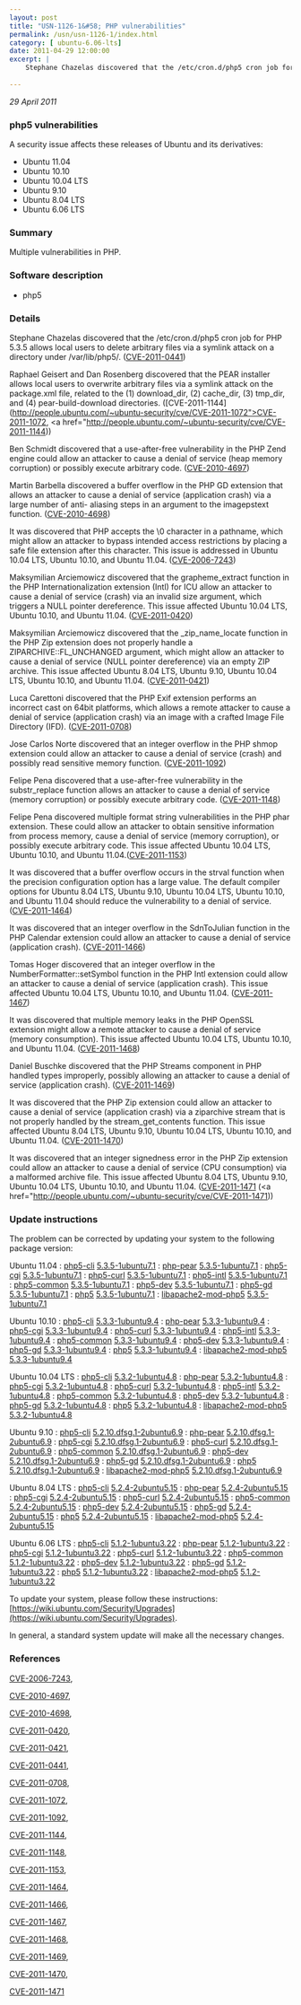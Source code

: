 ```yaml
---
layout: post
title: "USN-1126-1&#58; PHP vulnerabilities"
permalink: /usn/usn-1126-1/index.html
category: [ ubuntu-6.06-lts]
date: 2011-04-29 12:00:00
excerpt: |
    Stephane Chazelas discovered that the /etc/cron.d/php5 cron job for PHP 5.3.5 allows local users to delete arbitrary files via a symlink attack on a directory under /var/lib/php5/. ([CVE-2011-0441](http://people.ubuntu.com/~ubuntu-security/cve/CVE-2011-0441))
    
--- 
```

 
 

*29 April 2011*

### php5 vulnerabilities

A security issue affects these releases of Ubuntu and its derivatives:

* Ubuntu 11.04
* Ubuntu 10.10
* Ubuntu 10.04 LTS
* Ubuntu 9.10
* Ubuntu 8.04 LTS
* Ubuntu 6.06 LTS

### Summary

Multiple vulnerabilities in PHP. 

### Software description

* php5 

### Details

Stephane Chazelas discovered that the /etc/cron.d/php5 cron job for PHP 5.3.5 allows local users to delete arbitrary files via a symlink attack on a directory under /var/lib/php5/. ([CVE-2011-0441](http://people.ubuntu.com/~ubuntu-security/cve/CVE-2011-0441))

Raphael Geisert and Dan Rosenberg discovered that the PEAR installer allows local users to overwrite arbitrary files via a symlink attack on the package.xml file, related to the (1) download_dir, (2) cache_dir, (3) tmp_dir, and (4) pear-build-download directories. ([CVE-2011-1144](http://people.ubuntu.com/~ubuntu-security/cve/CVE-2011-1072">CVE-2011-1072</a>, <a href="http://people.ubuntu.com/~ubuntu-security/cve/CVE-2011-1144))

Ben Schmidt discovered that a use-after-free vulnerability in the PHP Zend engine could allow an attacker to cause a denial of service (heap memory corruption) or possibly execute arbitrary code. ([CVE-2010-4697](http://people.ubuntu.com/~ubuntu-security/cve/CVE-2010-4697))

Martin Barbella discovered a buffer overflow in the PHP GD extension that allows an attacker to cause a denial of service (application crash) via a large number of anti- aliasing steps in an argument to the imagepstext function. ([CVE-2010-4698](http://people.ubuntu.com/~ubuntu-security/cve/CVE-2010-4698))

It was discovered that PHP accepts the \0 character in a pathname, which might allow an attacker to bypass intended access restrictions by placing a safe file extension after this character. This issue is addressed in Ubuntu 10.04 LTS, Ubuntu 10.10, and Ubuntu 11.04. ([CVE-2006-7243](http://people.ubuntu.com/~ubuntu-security/cve/CVE-2006-7243))

Maksymilian Arciemowicz discovered that the grapheme_extract function in the PHP Internationalization extension (Intl) for ICU allow an attacker to cause a denial of service (crash) via an invalid size argument, which triggers a NULL pointer dereference. This issue affected Ubuntu 10.04 LTS, Ubuntu 10.10, and Ubuntu 11.04. ([CVE-2011-0420](http://people.ubuntu.com/~ubuntu-security/cve/CVE-2011-0420))

Maksymilian Arciemowicz discovered that the _zip_name_locate function in the PHP Zip extension does not properly handle a ZIPARCHIVE::FL_UNCHANGED argument, which might allow an attacker to cause a denial of service (NULL pointer dereference) via an empty ZIP archive. This issue affected Ubuntu 8.04 LTS, Ubuntu 9.10, Ubuntu 10.04 LTS, Ubuntu 10.10, and Ubuntu 11.04. ([CVE-2011-0421](http://people.ubuntu.com/~ubuntu-security/cve/CVE-2011-0421))

Luca Carettoni discovered that the PHP Exif extension performs an incorrect cast on 64bit platforms, which allows a remote attacker to cause a denial of service (application crash) via an image with a crafted Image File Directory (IFD). ([CVE-2011-0708](http://people.ubuntu.com/~ubuntu-security/cve/CVE-2011-0708))

Jose Carlos Norte discovered that an integer overflow in the PHP shmop extension could allow an attacker to cause a denial of service (crash) and possibly read sensitive memory function. ([CVE-2011-1092](http://people.ubuntu.com/~ubuntu-security/cve/CVE-2011-1092))

Felipe Pena discovered that a use-after-free vulnerability in the substr_replace function allows an attacker to cause a denial of service (memory corruption) or possibly execute arbitrary code. ([CVE-2011-1148](http://people.ubuntu.com/~ubuntu-security/cve/CVE-2011-1148))

Felipe Pena discovered multiple format string vulnerabilities in the PHP phar extension. These could allow an attacker to obtain sensitive information from process memory, cause a denial of service (memory corruption), or possibly execute arbitrary code. This issue affected Ubuntu 10.04 LTS, Ubuntu 10.10, and Ubuntu 11.04.([CVE-2011-1153](http://people.ubuntu.com/~ubuntu-security/cve/CVE-2011-1153))

It was discovered that a buffer overflow occurs in the strval function when the precision configuration option has a large value. The default compiler options for Ubuntu 8.04 LTS, Ubuntu 9.10, Ubuntu 10.04 LTS, Ubuntu 10.10, and Ubuntu 11.04 should reduce the vulnerability to a denial of service. ([CVE-2011-1464](http://people.ubuntu.com/~ubuntu-security/cve/CVE-2011-1464))

It was discovered that an integer overflow in the SdnToJulian function in the PHP Calendar extension could allow an attacker to cause a denial of service (application crash). ([CVE-2011-1466](http://people.ubuntu.com/~ubuntu-security/cve/CVE-2011-1466))

Tomas Hoger discovered that an integer overflow in the NumberFormatter::setSymbol function in the PHP Intl extension could allow an attacker to cause a denial of service (application crash). This issue affected Ubuntu 10.04 LTS, Ubuntu 10.10, and Ubuntu 11.04. ([CVE-2011-1467](http://people.ubuntu.com/~ubuntu-security/cve/CVE-2011-1467))

It was discovered that multiple memory leaks in the PHP OpenSSL extension might allow a remote attacker to cause a denial of service (memory consumption). This issue affected Ubuntu 10.04 LTS, Ubuntu 10.10, and Ubuntu 11.04. ([CVE-2011-1468](http://people.ubuntu.com/~ubuntu-security/cve/CVE-2011-1468))

Daniel Buschke discovered that the PHP Streams component in PHP handled types improperly, possibly allowing an attacker to cause a denial of service (application crash). ([CVE-2011-1469](http://people.ubuntu.com/~ubuntu-security/cve/CVE-2011-1469))

It was discovered that the PHP Zip extension could allow an attacker to cause a denial of service (application crash) via a ziparchive stream that is not properly handled by the stream_get_contents function. This issue affected Ubuntu 8.04 LTS, Ubuntu 9.10, Ubuntu 10.04 LTS, Ubuntu 10.10, and Ubuntu 11.04. ([CVE-2011-1470](http://people.ubuntu.com/~ubuntu-security/cve/CVE-2011-1470))

It was discovered that an integer signedness error in the PHP Zip extension could allow an attacker to cause a denial of service (CPU consumption) via a malformed archive file. This issue affected Ubuntu 8.04 LTS, Ubuntu 9.10, Ubuntu 10.04 LTS, Ubuntu 10.10, and Ubuntu 11.04. ([CVE-2011-1471](http://people.ubuntu.com/~ubuntu-security/cve/CVE-2011-1470">CVE-2011-1470</a>) (<a href="http://people.ubuntu.com/~ubuntu-security/cve/CVE-2011-1471)) 

### Update instructions

The problem can be corrected by updating your system to the following package version:

Ubuntu 11.04
 : [php5-cli](https://launchpad.net/ubuntu/+source/php5) <span> [5.3.5-1ubuntu7.1](https://launchpad.net/ubuntu/+source/php5/5.3.5-1ubuntu7.1) </span> 
 : [php-pear](https://launchpad.net/ubuntu/+source/php5) <span> [5.3.5-1ubuntu7.1](https://launchpad.net/ubuntu/+source/php5/5.3.5-1ubuntu7.1) </span> 
 : [php5-cgi](https://launchpad.net/ubuntu/+source/php5) <span> [5.3.5-1ubuntu7.1](https://launchpad.net/ubuntu/+source/php5/5.3.5-1ubuntu7.1) </span> 
 : [php5-curl](https://launchpad.net/ubuntu/+source/php5) <span> [5.3.5-1ubuntu7.1](https://launchpad.net/ubuntu/+source/php5/5.3.5-1ubuntu7.1) </span> 
 : [php5-intl](https://launchpad.net/ubuntu/+source/php5) <span> [5.3.5-1ubuntu7.1](https://launchpad.net/ubuntu/+source/php5/5.3.5-1ubuntu7.1) </span> 
 : [php5-common](https://launchpad.net/ubuntu/+source/php5) <span> [5.3.5-1ubuntu7.1](https://launchpad.net/ubuntu/+source/php5/5.3.5-1ubuntu7.1) </span> 
 : [php5-dev](https://launchpad.net/ubuntu/+source/php5) <span> [5.3.5-1ubuntu7.1](https://launchpad.net/ubuntu/+source/php5/5.3.5-1ubuntu7.1) </span> 
 : [php5-gd](https://launchpad.net/ubuntu/+source/php5) <span> [5.3.5-1ubuntu7.1](https://launchpad.net/ubuntu/+source/php5/5.3.5-1ubuntu7.1) </span> 
 : [php5](https://launchpad.net/ubuntu/+source/php5) <span> [5.3.5-1ubuntu7.1](https://launchpad.net/ubuntu/+source/php5/5.3.5-1ubuntu7.1) </span> 
 : [libapache2-mod-php5](https://launchpad.net/ubuntu/+source/php5) <span> [5.3.5-1ubuntu7.1](https://launchpad.net/ubuntu/+source/php5/5.3.5-1ubuntu7.1) </span> 

Ubuntu 10.10
 : [php5-cli](https://launchpad.net/ubuntu/+source/php5) <span> [5.3.3-1ubuntu9.4](https://launchpad.net/ubuntu/+source/php5/5.3.3-1ubuntu9.4) </span> 
 : [php-pear](https://launchpad.net/ubuntu/+source/php5) <span> [5.3.3-1ubuntu9.4](https://launchpad.net/ubuntu/+source/php5/5.3.3-1ubuntu9.4) </span> 
 : [php5-cgi](https://launchpad.net/ubuntu/+source/php5) <span> [5.3.3-1ubuntu9.4](https://launchpad.net/ubuntu/+source/php5/5.3.3-1ubuntu9.4) </span> 
 : [php5-curl](https://launchpad.net/ubuntu/+source/php5) <span> [5.3.3-1ubuntu9.4](https://launchpad.net/ubuntu/+source/php5/5.3.3-1ubuntu9.4) </span> 
 : [php5-intl](https://launchpad.net/ubuntu/+source/php5) <span> [5.3.3-1ubuntu9.4](https://launchpad.net/ubuntu/+source/php5/5.3.3-1ubuntu9.4) </span> 
 : [php5-common](https://launchpad.net/ubuntu/+source/php5) <span> [5.3.3-1ubuntu9.4](https://launchpad.net/ubuntu/+source/php5/5.3.3-1ubuntu9.4) </span> 
 : [php5-dev](https://launchpad.net/ubuntu/+source/php5) <span> [5.3.3-1ubuntu9.4](https://launchpad.net/ubuntu/+source/php5/5.3.3-1ubuntu9.4) </span> 
 : [php5-gd](https://launchpad.net/ubuntu/+source/php5) <span> [5.3.3-1ubuntu9.4](https://launchpad.net/ubuntu/+source/php5/5.3.3-1ubuntu9.4) </span> 
 : [php5](https://launchpad.net/ubuntu/+source/php5) <span> [5.3.3-1ubuntu9.4](https://launchpad.net/ubuntu/+source/php5/5.3.3-1ubuntu9.4) </span> 
 : [libapache2-mod-php5](https://launchpad.net/ubuntu/+source/php5) <span> [5.3.3-1ubuntu9.4](https://launchpad.net/ubuntu/+source/php5/5.3.3-1ubuntu9.4) </span> 

Ubuntu 10.04 LTS
 : [php5-cli](https://launchpad.net/ubuntu/+source/php5) <span> [5.3.2-1ubuntu4.8](https://launchpad.net/ubuntu/+source/php5/5.3.2-1ubuntu4.8) </span> 
 : [php-pear](https://launchpad.net/ubuntu/+source/php5) <span> [5.3.2-1ubuntu4.8](https://launchpad.net/ubuntu/+source/php5/5.3.2-1ubuntu4.8) </span> 
 : [php5-cgi](https://launchpad.net/ubuntu/+source/php5) <span> [5.3.2-1ubuntu4.8](https://launchpad.net/ubuntu/+source/php5/5.3.2-1ubuntu4.8) </span> 
 : [php5-curl](https://launchpad.net/ubuntu/+source/php5) <span> [5.3.2-1ubuntu4.8](https://launchpad.net/ubuntu/+source/php5/5.3.2-1ubuntu4.8) </span> 
 : [php5-intl](https://launchpad.net/ubuntu/+source/php5) <span> [5.3.2-1ubuntu4.8](https://launchpad.net/ubuntu/+source/php5/5.3.2-1ubuntu4.8) </span> 
 : [php5-common](https://launchpad.net/ubuntu/+source/php5) <span> [5.3.2-1ubuntu4.8](https://launchpad.net/ubuntu/+source/php5/5.3.2-1ubuntu4.8) </span> 
 : [php5-dev](https://launchpad.net/ubuntu/+source/php5) <span> [5.3.2-1ubuntu4.8](https://launchpad.net/ubuntu/+source/php5/5.3.2-1ubuntu4.8) </span> 
 : [php5-gd](https://launchpad.net/ubuntu/+source/php5) <span> [5.3.2-1ubuntu4.8](https://launchpad.net/ubuntu/+source/php5/5.3.2-1ubuntu4.8) </span> 
 : [php5](https://launchpad.net/ubuntu/+source/php5) <span> [5.3.2-1ubuntu4.8](https://launchpad.net/ubuntu/+source/php5/5.3.2-1ubuntu4.8) </span> 
 : [libapache2-mod-php5](https://launchpad.net/ubuntu/+source/php5) <span> [5.3.2-1ubuntu4.8](https://launchpad.net/ubuntu/+source/php5/5.3.2-1ubuntu4.8) </span> 

Ubuntu 9.10
 : [php5-cli](https://launchpad.net/ubuntu/+source/php5) <span> [5.2.10.dfsg.1-2ubuntu6.9](https://launchpad.net/ubuntu/+source/php5/5.2.10.dfsg.1-2ubuntu6.9) </span> 
 : [php-pear](https://launchpad.net/ubuntu/+source/php5) <span> [5.2.10.dfsg.1-2ubuntu6.9](https://launchpad.net/ubuntu/+source/php5/5.2.10.dfsg.1-2ubuntu6.9) </span> 
 : [php5-cgi](https://launchpad.net/ubuntu/+source/php5) <span> [5.2.10.dfsg.1-2ubuntu6.9](https://launchpad.net/ubuntu/+source/php5/5.2.10.dfsg.1-2ubuntu6.9) </span> 
 : [php5-curl](https://launchpad.net/ubuntu/+source/php5) <span> [5.2.10.dfsg.1-2ubuntu6.9](https://launchpad.net/ubuntu/+source/php5/5.2.10.dfsg.1-2ubuntu6.9) </span> 
 : [php5-common](https://launchpad.net/ubuntu/+source/php5) <span> [5.2.10.dfsg.1-2ubuntu6.9](https://launchpad.net/ubuntu/+source/php5/5.2.10.dfsg.1-2ubuntu6.9) </span> 
 : [php5-dev](https://launchpad.net/ubuntu/+source/php5) <span> [5.2.10.dfsg.1-2ubuntu6.9](https://launchpad.net/ubuntu/+source/php5/5.2.10.dfsg.1-2ubuntu6.9) </span> 
 : [php5-gd](https://launchpad.net/ubuntu/+source/php5) <span> [5.2.10.dfsg.1-2ubuntu6.9](https://launchpad.net/ubuntu/+source/php5/5.2.10.dfsg.1-2ubuntu6.9) </span> 
 : [php5](https://launchpad.net/ubuntu/+source/php5) <span> [5.2.10.dfsg.1-2ubuntu6.9](https://launchpad.net/ubuntu/+source/php5/5.2.10.dfsg.1-2ubuntu6.9) </span> 
 : [libapache2-mod-php5](https://launchpad.net/ubuntu/+source/php5) <span> [5.2.10.dfsg.1-2ubuntu6.9](https://launchpad.net/ubuntu/+source/php5/5.2.10.dfsg.1-2ubuntu6.9) </span> 

Ubuntu 8.04 LTS
 : [php5-cli](https://launchpad.net/ubuntu/+source/php5) <span> [5.2.4-2ubuntu5.15](https://launchpad.net/ubuntu/+source/php5/5.2.4-2ubuntu5.15) </span> 
 : [php-pear](https://launchpad.net/ubuntu/+source/php5) <span> [5.2.4-2ubuntu5.15](https://launchpad.net/ubuntu/+source/php5/5.2.4-2ubuntu5.15) </span> 
 : [php5-cgi](https://launchpad.net/ubuntu/+source/php5) <span> [5.2.4-2ubuntu5.15](https://launchpad.net/ubuntu/+source/php5/5.2.4-2ubuntu5.15) </span> 
 : [php5-curl](https://launchpad.net/ubuntu/+source/php5) <span> [5.2.4-2ubuntu5.15](https://launchpad.net/ubuntu/+source/php5/5.2.4-2ubuntu5.15) </span> 
 : [php5-common](https://launchpad.net/ubuntu/+source/php5) <span> [5.2.4-2ubuntu5.15](https://launchpad.net/ubuntu/+source/php5/5.2.4-2ubuntu5.15) </span> 
 : [php5-dev](https://launchpad.net/ubuntu/+source/php5) <span> [5.2.4-2ubuntu5.15](https://launchpad.net/ubuntu/+source/php5/5.2.4-2ubuntu5.15) </span> 
 : [php5-gd](https://launchpad.net/ubuntu/+source/php5) <span> [5.2.4-2ubuntu5.15](https://launchpad.net/ubuntu/+source/php5/5.2.4-2ubuntu5.15) </span> 
 : [php5](https://launchpad.net/ubuntu/+source/php5) <span> [5.2.4-2ubuntu5.15](https://launchpad.net/ubuntu/+source/php5/5.2.4-2ubuntu5.15) </span> 
 : [libapache2-mod-php5](https://launchpad.net/ubuntu/+source/php5) <span> [5.2.4-2ubuntu5.15](https://launchpad.net/ubuntu/+source/php5/5.2.4-2ubuntu5.15) </span> 

Ubuntu 6.06 LTS
 : [php5-cli](https://launchpad.net/ubuntu/+source/php5) <span> [5.1.2-1ubuntu3.22](https://launchpad.net/ubuntu/+source/php5/5.1.2-1ubuntu3.22) </span> 
 : [php-pear](https://launchpad.net/ubuntu/+source/php5) <span> [5.1.2-1ubuntu3.22](https://launchpad.net/ubuntu/+source/php5/5.1.2-1ubuntu3.22) </span> 
 : [php5-cgi](https://launchpad.net/ubuntu/+source/php5) <span> [5.1.2-1ubuntu3.22](https://launchpad.net/ubuntu/+source/php5/5.1.2-1ubuntu3.22) </span> 
 : [php5-curl](https://launchpad.net/ubuntu/+source/php5) <span> [5.1.2-1ubuntu3.22](https://launchpad.net/ubuntu/+source/php5/5.1.2-1ubuntu3.22) </span> 
 : [php5-common](https://launchpad.net/ubuntu/+source/php5) <span> [5.1.2-1ubuntu3.22](https://launchpad.net/ubuntu/+source/php5/5.1.2-1ubuntu3.22) </span> 
 : [php5-dev](https://launchpad.net/ubuntu/+source/php5) <span> [5.1.2-1ubuntu3.22](https://launchpad.net/ubuntu/+source/php5/5.1.2-1ubuntu3.22) </span> 
 : [php5-gd](https://launchpad.net/ubuntu/+source/php5) <span> [5.1.2-1ubuntu3.22](https://launchpad.net/ubuntu/+source/php5/5.1.2-1ubuntu3.22) </span> 
 : [php5](https://launchpad.net/ubuntu/+source/php5) <span> [5.1.2-1ubuntu3.22](https://launchpad.net/ubuntu/+source/php5/5.1.2-1ubuntu3.22) </span> 
 : [libapache2-mod-php5](https://launchpad.net/ubuntu/+source/php5) <span> [5.1.2-1ubuntu3.22](https://launchpad.net/ubuntu/+source/php5/5.1.2-1ubuntu3.22) </span> 

To update your system, please follow these instructions: [https://wiki.ubuntu.com/Security/Upgrades](https://wiki.ubuntu.com/Security/Upgrades).

In general, a standard system update will make all the necessary changes. 

### References

 
 [CVE-2006-7243](http://people.ubuntu.com/~ubuntu-security/cve/CVE-2006-7243), 

 [CVE-2010-4697](http://people.ubuntu.com/~ubuntu-security/cve/CVE-2010-4697), 

 [CVE-2010-4698](http://people.ubuntu.com/~ubuntu-security/cve/CVE-2010-4698), 

 [CVE-2011-0420](http://people.ubuntu.com/~ubuntu-security/cve/CVE-2011-0420), 

 [CVE-2011-0421](http://people.ubuntu.com/~ubuntu-security/cve/CVE-2011-0421), 

 [CVE-2011-0441](http://people.ubuntu.com/~ubuntu-security/cve/CVE-2011-0441), 

 [CVE-2011-0708](http://people.ubuntu.com/~ubuntu-security/cve/CVE-2011-0708), 

 [CVE-2011-1072](http://people.ubuntu.com/~ubuntu-security/cve/CVE-2011-1072), 

 [CVE-2011-1092](http://people.ubuntu.com/~ubuntu-security/cve/CVE-2011-1092), 

 [CVE-2011-1144](http://people.ubuntu.com/~ubuntu-security/cve/CVE-2011-1144), 

 [CVE-2011-1148](http://people.ubuntu.com/~ubuntu-security/cve/CVE-2011-1148), 

 [CVE-2011-1153](http://people.ubuntu.com/~ubuntu-security/cve/CVE-2011-1153), 

 [CVE-2011-1464](http://people.ubuntu.com/~ubuntu-security/cve/CVE-2011-1464), 

 [CVE-2011-1466](http://people.ubuntu.com/~ubuntu-security/cve/CVE-2011-1466), 

 [CVE-2011-1467](http://people.ubuntu.com/~ubuntu-security/cve/CVE-2011-1467), 

 [CVE-2011-1468](http://people.ubuntu.com/~ubuntu-security/cve/CVE-2011-1468), 

 [CVE-2011-1469](http://people.ubuntu.com/~ubuntu-security/cve/CVE-2011-1469), 

 [CVE-2011-1470](http://people.ubuntu.com/~ubuntu-security/cve/CVE-2011-1470), 

 [CVE-2011-1471](http://people.ubuntu.com/~ubuntu-security/cve/CVE-2011-1471)
 

